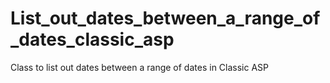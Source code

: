 # List_out_dates_between_a_range_of_dates_classic_asp
Class to list out dates between a range of dates in Classic ASP
